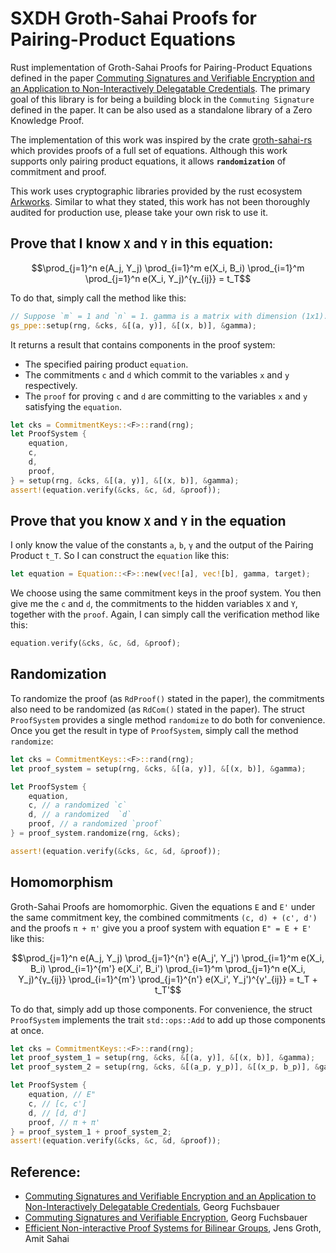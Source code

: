 # SXDH Groth-Sahai Proofs for Pairing-Product Equations

Rust implementation of Groth-Sahai Proofs for Pairing-Product Equations defined in the paper [Commuting Signatures and Verifiable Encryption and an Application to Non-Interactively Delegatable Credentials](https://eprint.iacr.org/2010/233.pdf). The primary goal of this library is for being a building block in the `Commuting Signature` defined in the paper. It can be also used as a standalone library of a Zero Knowledge Proof.

The implementation of this work was inspired by the crate [groth-sahai-rs](https://github.com/jdwhite48/groth-sahai-rs) which provides proofs of a full set of equations. Although this work supports only pairing product equations, it allows **`randomization`** of commitment and proof.

This work uses cryptographic libraries provided by the rust ecosystem [Arkworks](https://github.com/arkworks-rs/). Similar to what they stated, this work has not been thoroughly audited for production use, please take your own risk to use it.

## Prove that I know `X` and `Y` in this equation:

```math
\prod_{j=1}^n e(A_j, Y_j)
\prod_{i=1}^m e(X_i, B_i)
\prod_{i=1}^m \prod_{j=1}^n e(X_i, Y_j)^{γ_{ij}}
= 
t_Τ
```

To do that, simply call the method like this:

```rust ignore
// Suppose `m` = 1 and `n` = 1. gamma is a matrix with dimension (1x1).
gs_ppe::setup(rng, &cks, &[(a, y)], &[(x, b)], &gamma);
```

It returns a result that contains components in the proof system:
- The specified pairing product `equation`.
- The commitments `c` and `d` which commit to the variables `x` and `y` respectively.
- The `proof` for proving `c` and `d` are committing to the variables `x` and `y` satisfying the `equation`.

```rust ignore
let cks = CommitmentKeys::<F>::rand(rng);
let ProofSystem {
    equation,
    c,
    d,
    proof,
} = setup(rng, &cks, &[(a, y)], &[(x, b)], &gamma);
assert!(equation.verify(&cks, &c, &d, &proof));
```

## Prove that you know `X` and `Y` in the equation

I only know the value of the constants `a`, `b`, `γ` and the output of the Pairing Product `t_Τ`. So I can construct the
`equation` like this:

```rust ignore
let equation = Equation::<F>::new(vec![a], vec![b], gamma, target);
```

We choose using the same commitment keys in the proof system. You then give me the `c` and `d`, the commitments to the hidden variables `X` and `Y`, together with the `proof`. Again, I can simply call the verification method like this:

```rust ignore
equation.verify(&cks, &c, &d, &proof);
```

## Randomization

To randomize the proof (as `RdProof()` stated in the paper), the commitments also need to be randomized (as `RdCom()` stated in the paper). The struct `ProofSystem` provides a single method `randomize` to do both for convenience. Once you get the result in type of `ProofSystem`, simply call the method `randomize`:

```rust ignore
let cks = CommitmentKeys::<F>::rand(rng);
let proof_system = setup(rng, &cks, &[(a, y)], &[(x, b)], &gamma);

let ProofSystem {
    equation,
    c, // a randomized `c`
    d, // a randomized  `d`
    proof, // a randomized `proof`
} = proof_system.randomize(rng, &cks);

assert!(equation.verify(&cks, &c, &d, &proof));
```

## Homomorphism 

Groth-Sahai Proofs are homomorphic. Given the equations `E` and `E'` under the same commitment key, the combined commitments `(c, d) + (c', d')` and the proofs `π + π'` give you a proof system with equation `E" = E + E'` like this:

```math
\prod_{j=1}^n e(A_j, Y_j)
\prod_{j=1}^{n'} e(A_j', Y_j')
\prod_{i=1}^m e(X_i, B_i)
\prod_{i=1}^{m'} e(X_i', B_i')
\prod_{i=1}^m \prod_{j=1}^n e(X_i, Y_j)^{γ_{ij}}
\prod_{i=1}^{m'} \prod_{j=1}^{n'} e(X_i', Y_j')^{γ'_{ij}}
= 
t_Τ + t_Τ'
```

To do that, simply add up those components. For convenience, the struct `ProofSystem` implements the trait `std::ops::Add` to add up those components at once.

```rust ignore
let cks = CommitmentKeys::<F>::rand(rng);
let proof_system_1 = setup(rng, &cks, &[(a, y)], &[(x, b)], &gamma);
let proof_system_2 = setup(rng, &cks, &[(a_p, y_p)], &[(x_p, b_p)], &gamma_p);

let ProofSystem {
    equation, // E"
    c, // [c, c']
    d, // [d, d']
    proof, // π + π'
} = proof_system_1 + proof_system_2;
assert!(equation.verify(&cks, &c, &d, &proof));
```

## Reference:
- [Commuting Signatures and Verifiable Encryption and an Application to Non-Interactively Delegatable Credentials](https://eprint.iacr.org/2010/233.pdf), Georg Fuchsbauer
- [Commuting Signatures and Verifiable Encryption](https://www.iacr.org/archive/eurocrypt2011/66320227/66320227.pdf), Georg Fuchsbauer
- [Efficient Non-interactive Proof Systems for Bilinear Groups](https://eprint.iacr.org/archive/2007/155/1460357433.pdf), Jens Groth, Amit Sahai